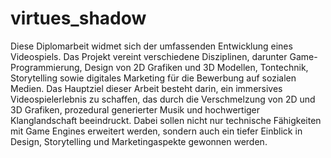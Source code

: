 # virtues_shadow

Diese Diplomarbeit widmet sich der umfassenden Entwicklung eines Videospiels. Das Projekt vereint verschiedene Disziplinen, darunter Game-Programmierung, Design von 2D Grafiken und 3D Modellen, Tontechnik, Storytelling sowie digitales Marketing für die Bewerbung auf sozialen Medien.
Das Hauptziel dieser Arbeit besteht darin, ein immersives Videospielerlebnis zu schaffen, das durch die Verschmelzung von 2D und 3D Grafiken, prozedural generierter Musik und hochwertiger Klanglandschaft beeindruckt. Dabei sollen nicht nur technische Fähigkeiten mit Game Engines erweitert werden, sondern auch ein tiefer Einblick in Design, Storytelling und Marketingaspekte gewonnen werden.
